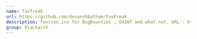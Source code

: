 ```yaml
---
name: favfreak
url: https://github.com/devanshbatham/FavFreak
description: favicon.ico for BugBounties , OSINT and what not. URL : https://github.com/devanshbatham/FavFreak Groups : blackarch blackarch-recon blackarch-fingerprint
group: blackarch
---
```

